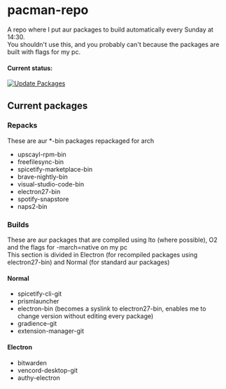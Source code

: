 # pacman-repo
A repo where I put aur packages to build automatically every Sunday at 14:30.  
You shouldn't use this, and you probably can't because the packages are built with flags for my pc.

#### Current status:
[![Update Packages](https://github.com/spacefall/pacman-repo/actions/workflows/main.yaml/badge.svg)](https://github.com/spacefall/pacman-repo/actions/workflows/main.yaml)

## Current packages

### Repacks

These are aur *-bin packages repackaged for arch

- upscayl-rpm-bin
- freefilesync-bin
- spicetify-marketplace-bin
- brave-nightly-bin
- visual-studio-code-bin
- electron27-bin
- spotify-snapstore
- naps2-bin

### Builds

These are aur packages that are compiled using lto (where possible), O2 and the flags for -march=native on my pc  
This section is divided in Electron (for recompiled packages using electron27-bin) and Normal (for standard aur packages)

#### Normal

- spicetify-cli-git
- prismlauncher
- electron-bin (becomes a syslink to electron27-bin, enables me to change version without editing every package)
- gradience-git
- extension-manager-git 

#### Electron

- bitwarden
- vencord-desktop-git
- authy-electron
